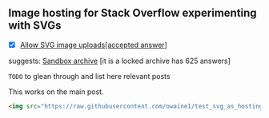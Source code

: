 ## Image hosting for Stack Overflow experimenting with SVGs

- [x] [Allow SVG image uploads\[accepted answer\]](https://meta.stackexchange.com/questions/92568/allow-svg-image-uploads#answer-157435)

suggests: [Sandbox archive](https://meta.stackexchange.com/questions/296077/sandbox-archive/) [it is a locked archive has 625 answers]

`TODO` to glean through and list here relevant posts

This works on the main post.

```html
<img src="https://raw.githubusercontent.com/owaine1/test_svg_as_hosting_here/master/square_test_and_css_in_cd_data.svg"/>
